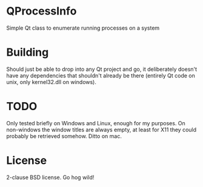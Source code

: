 # QProcessInfo
Simple Qt class to enumerate running processes on a system

# Building
Should just be able to drop into any Qt project and go, it deliberately doesn't have any dependencies that shouldn't already be there (entirely Qt code on unix, only kernel32.dll on windows).

# TODO
Only tested briefly on Windows and Linux, enough for my purposes. On non-windows the window titles are always empty, at least for X11 they could probably be retrieved somehow. Ditto on mac.

# License
2-clause BSD license. Go hog wild!
